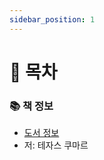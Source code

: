 ```yaml
---
sidebar_position: 1
---
```


# 🚀 목차

### 📚 책 정보
- [도서 정보](https://product.kyobobook.co.kr/detail/S000214977649)
- 저: 테자스 쿠마르
